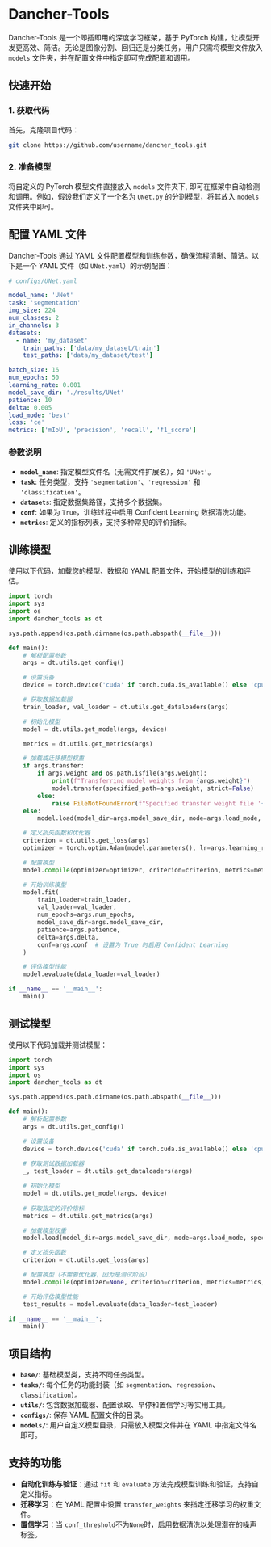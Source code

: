 # Dancher-Tools

Dancher-Tools 是一个即插即用的深度学习框架，基于 PyTorch 构建，让模型开发更高效、简洁。无论是图像分割、回归还是分类任务，用户只需将模型文件放入 `models` 文件夹，并在配置文件中指定即可完成配置和调用。

## 快速开始

### 1. 获取代码

首先，克隆项目代码：

```bash
git clone https://github.com/username/dancher_tools.git
```

### 2. 准备模型

将自定义的 PyTorch 模型文件直接放入 `models` 文件夹下, 即可在框架中自动检测和调用。例如，假设我们定义了一个名为 `UNet.py` 的分割模型，将其放入 `models` 文件夹中即可。

## 配置 YAML 文件

Dancher-Tools 通过 YAML 文件配置模型和训练参数，确保流程清晰、简洁。以下是一个 YAML 文件（如 `UNet.yaml`）的示例配置：

```yaml
# configs/UNet.yaml

model_name: 'UNet'
task: 'segmentation'
img_size: 224
num_classes: 2
in_channels: 3
datasets:
  - name: 'my_dataset'
    train_paths: ['data/my_dataset/train']
    test_paths: ['data/my_dataset/test']

batch_size: 16
num_epochs: 50
learning_rate: 0.001
model_save_dir: './results/UNet'
patience: 10
delta: 0.005
load_mode: 'best'
loss: 'ce'
metrics: ['mIoU', 'precision', 'recall', 'f1_score']
```

### 参数说明

- **`model_name`**: 指定模型文件名（无需文件扩展名），如 `'UNet'`。
- **`task`**: 任务类型，支持 `'segmentation'`、`'regression'` 和 `'classification'`。
- **`datasets`**: 指定数据集路径，支持多个数据集。
- **`conf`**: 如果为 `True`，训练过程中启用 Confident Learning 数据清洗功能。
- **`metrics`**: 定义的指标列表，支持多种常见的评价指标。

## 训练模型

使用以下代码，加载您的模型、数据和 YAML 配置文件，开始模型的训练和评估。

```python
import torch
import sys
import os
import dancher_tools as dt

sys.path.append(os.path.dirname(os.path.abspath(__file__)))

def main():
    # 解析配置参数
    args = dt.utils.get_config()

    # 设置设备
    device = torch.device('cuda' if torch.cuda.is_available() else 'cpu')

    # 获取数据加载器
    train_loader, val_loader = dt.utils.get_dataloaders(args)

    # 初始化模型
    model = dt.utils.get_model(args, device)

    metrics = dt.utils.get_metrics(args)

    # 加载或迁移模型权重
    if args.transfer:
        if args.weight and os.path.isfile(args.weight):
            print(f"Transferring model weights from {args.weight}")
            model.transfer(specified_path=args.weight, strict=False)
        else:
            raise FileNotFoundError(f"Specified transfer weight file '{args.weight}' not found.")
    else:
        model.load(model_dir=args.model_save_dir, mode=args.load_mode, specified_path=args.weight)

    # 定义损失函数和优化器
    criterion = dt.utils.get_loss(args)
    optimizer = torch.optim.Adam(model.parameters(), lr=args.learning_rate)

    # 配置模型
    model.compile(optimizer=optimizer, criterion=criterion, metrics=metrics, loss_weights=args.loss_weights)

    # 开始训练模型
    model.fit(
        train_loader=train_loader,
        val_loader=val_loader,
        num_epochs=args.num_epochs,
        model_save_dir=args.model_save_dir,
        patience=args.patience,
        delta=args.delta,
        conf=args.conf  # 设置为 True 时启用 Confident Learning
    )

    # 评估模型性能
    model.evaluate(data_loader=val_loader)

if __name__ == '__main__':
    main()
```

## 测试模型

使用以下代码加载并测试模型：

```python
import torch
import sys
import os
import dancher_tools as dt

sys.path.append(os.path.dirname(os.path.abspath(__file__)))

def main():
    # 解析配置参数
    args = dt.utils.get_config()

    # 设置设备
    device = torch.device('cuda' if torch.cuda.is_available() else 'cpu')
    
    # 获取测试数据加载器
    _, test_loader = dt.utils.get_dataloaders(args)

    # 初始化模型
    model = dt.utils.get_model(args, device)
    
    # 获取指定的评价指标
    metrics = dt.utils.get_metrics(args)

    # 加载模型权重
    model.load(model_dir=args.model_save_dir, mode=args.load_mode, specified_path=args.weight)

    # 定义损失函数
    criterion = dt.utils.get_loss(args)

    # 配置模型（不需要优化器，因为是测试阶段）
    model.compile(optimizer=None, criterion=criterion, metrics=metrics, loss_weights=args.loss_weights)

    # 开始评估模型性能
    test_results = model.evaluate(data_loader=test_loader)

if __name__ == '__main__':
    main()
```

## 项目结构

- **`base/`**: 基础模型类，支持不同任务类型。
- **`tasks/`**: 每个任务的功能封装（如 `segmentation`、`regression`、`classification`）。
- **`utils/`**: 包含数据加载器、配置读取、早停和置信学习等实用工具。
- **`configs/`**: 保存 YAML 配置文件的目录。
- **`models/`**: 用户自定义模型目录，只需放入模型文件并在 YAML 中指定文件名即可。

## 支持的功能

- **自动化训练与验证**：通过 `fit` 和 `evaluate` 方法完成模型训练和验证，支持自定义指标。
- **迁移学习**：在 YAML 配置中设置 `transfer_weights` 来指定迁移学习的权重文件。
- **置信学习**：当 `conf_threshold`不为`None`时，启用数据清洗以处理潜在的噪声标签。


